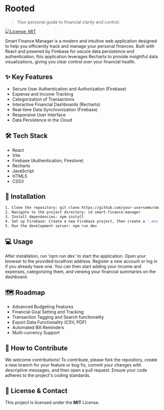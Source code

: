 # Rooted

> Your personal guide to financial clarity and control.

[![License: MIT](https://img.shields.io/badge/License-MIT-yellow.svg)](https://opensource.org/licenses/MIT)

Smart Finance Manager is a modern and intuitive web application designed to help you efficiently track and manage your personal finances. Built with React and powered by Firebase for secure data persistence and authentication, this application leverages Recharts to provide insightful data visualizations, giving you clear control over your financial health.

## ✨ Key Features

- Secure User Authentication and Authorization (Firebase)
- Expense and Income Tracking
- Categorization of Transactions
- Interactive Financial Dashboards (Recharts)
- Real-time Data Synchronization (Firebase)
- Responsive User Interface
- Data Persistence in the Cloud

## 🛠️ Tech Stack

- React
- Vite
- Firebase (Authentication, Firestore)
- Recharts
- JavaScript
- HTML5
- CSS3

## 🚀 Installation

```bash
1. Clone the repository: git clone https://github.com/your-username/smart-finance-manager.git
2. Navigate to the project directory: cd smart-finance-manager
3. Install dependencies: npm install
4. Set up Firebase: Create a new Firebase project, then create a '.env' file in the root directory and add your Firebase configuration details (e.g., VITE_FIREBASE_API_KEY, VITE_FIREBASE_AUTH_DOMAIN, etc.).
5. Run the development server: npm run dev
```

## 💻 Usage

After installation, run 'npm run dev' to start the application. Open your browser to the provided localhost address. Register a new account or log in if you already have one. You can then start adding your income and expenses, categorizing them, and viewing your financial summaries on the dashboard.

## 🗺️ Roadmap

- Advanced Budgeting Features
- Financial Goal Setting and Tracking
- Transaction Tagging and Search functionality
- Export Data Functionality (CSV, PDF)
- Automated Bill Reminders
- Multi-currency Support

## 🤝 How to Contribute

We welcome contributions! To contribute, please fork the repository, create a new branch for your feature or bug fix, commit your changes with descriptive messages, and then open a pull request. Ensure your code adheres to the project's coding standards.

## 📜 License & Contact

This project is licensed under the **MIT** License.
